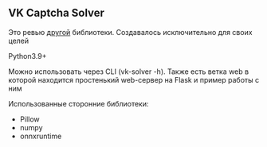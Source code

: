 VK Captcha Solver
-------------
Это ревью [другой](https://github.com/DedInc/vk_captchasolver) библиотеки.
Создавалось исключительно для своих целей

Python3.9+


Можно использовать через CLI (vk-solver -h).
Также есть ветка web в которой находится простенький web-сервер на Flask и пример работы с ним


Использованные сторонние библиотеки:
* Pillow
* numpy
* onnxruntime
